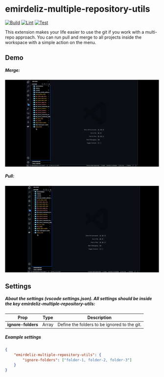 # emirdeliz-multiple-repository-utils

[![Build](https://github.com/emirdeliz/emirdeliz-multiple-repository-utils/actions/workflows/build.yml/badge.svg)](https://github.com/emirdeliz/emirdeliz-multiple-repository-utils/actions/workflows/build.yml)
[![Lint](https://github.com/emirdeliz/emirdeliz-multiple-repository-utils/actions/workflows/lint.yml/badge.svg)](https://github.com/emirdeliz/emirdeliz-multiple-repository-utils/actions/workflows/lint.yml)
[![Test](https://github.com/emirdeliz/emirdeliz-multiple-repository-utils/actions/workflows/test.yml/badge.svg)](https://github.com/emirdeliz/emirdeliz-multiple-repository-utils/actions/workflows/test.yml)

This extension makes your life easier to use the git if you work with a multi-repo approach. You can run pull and merge to all projects inside the workspace with a simple action on the menu.

## Demo

##### Merge:

<img src="https://raw.githubusercontent.com/emirdeliz/emirdeliz-multiple-repository-utils/master/assets/demo-merge.gif" width="700" height="auto" alt="Emirdeliz Multiple Repository Utils - example"/>

##### Pull:

<img src="https://raw.githubusercontent.com/emirdeliz/emirdeliz-multiple-repository-utils/master/assets/demo-pull.gif" width="700" height="auto" alt="Emirdeliz Multiple Repository Utils - example"/>

## Settings

##### About the settings _(vscode settings.json)_. All settings should be inside the key _emirdeliz-multiple-repository-utils_:

| **Prop**           | **Type**      | **Description**                              |
| ------------------ | ------------- | -------------------------------------------- |
| **ignore-folders** | Array<string> | Define the folders to be ignored to the git. |

##### Example settings

```json
{
	"emirdeliz-multiple-repository-utils": {
		"ignore-folders": ["folder-1, folder-2, folder-3"]
	}
}
```
